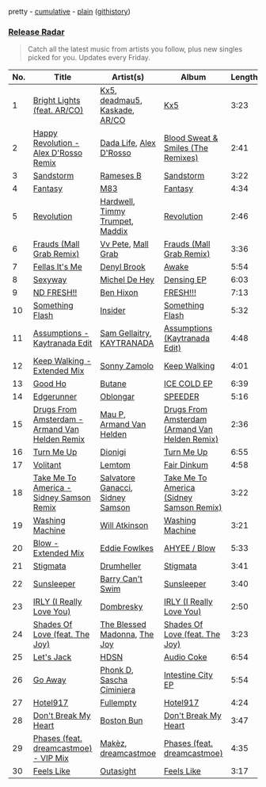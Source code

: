 pretty - [cumulative](/playlists/cumulative/Release%20Radar.md) - [plain](/playlists/plain/37i9dQZEVXbsudmxBFKW7G) ([githistory](https://github.githistory.xyz/vitokorn/spotify-playlist-archive/blob/master/playlists/plain/37i9dQZEVXbsudmxBFKW7G))

### [Release Radar](https://open.spotify.com/playlist/37i9dQZEVXbsudmxBFKW7G)

> Catch all the latest music from artists you follow, plus new singles picked for you. Updates every Friday.

| No. | Title | Artist(s) | Album | Length |
|---|---|---|---|---|
| 1 | [Bright Lights (feat. AR/CO)](https://open.spotify.com/track/7hz4FnANJOY7tR8eutPxIP) | [Kx5](https://open.spotify.com/artist/2avRYQUWQpIkzJOEkf0MdY), [deadmau5](https://open.spotify.com/artist/2CIMQHirSU0MQqyYHq0eOx), [Kaskade](https://open.spotify.com/artist/6TQj5BFPooTa08A7pk8AQ1), [AR/CO](https://open.spotify.com/artist/7mGI9Sd66FqHjIkwzkgbG7) | [Kx5](https://open.spotify.com/album/7krgzxFJr9YxsmyWlO5Ubg) | 3:23 |
| 2 | [Happy Revolution - Alex D'Rosso Remix](https://open.spotify.com/track/77sLBjkgbknLR0mfW34ZcQ) | [Dada Life](https://open.spotify.com/artist/00sAT5YX8W3xNd1EuqyHw9), [Alex D'Rosso](https://open.spotify.com/artist/6gT6Fw0g5nBD3RQiZub7cA) | [Blood Sweat & Smiles (The Remixes)](https://open.spotify.com/album/7KfQZEIyNZJF97vH1UXgTp) | 2:41 |
| 3 | [Sandstorm](https://open.spotify.com/track/6BgDKBEgQRIHVLJH1IFo7Y) | [Rameses B](https://open.spotify.com/artist/06EfEcjc0vdvI6VNL0soIO) | [Sandstorm](https://open.spotify.com/album/3WaL1IqYdj501bSd8wMYL3) | 3:22 |
| 4 | [Fantasy](https://open.spotify.com/track/16xXl1y4lfDOPiczd3ohEs) | [M83](https://open.spotify.com/artist/63MQldklfxkjYDoUE4Tppz) | [Fantasy](https://open.spotify.com/album/3OP8x4M096zMaMx3Rk89fw) | 4:34 |
| 5 | [Revolution](https://open.spotify.com/track/4YtVNUrDjKbdrpkreAaz17) | [Hardwell](https://open.spotify.com/artist/6BrvowZBreEkXzJQMpL174), [Timmy Trumpet](https://open.spotify.com/artist/0CbeG1224FS58EUx4tPevZ), [Maddix](https://open.spotify.com/artist/0RMeG9M8QFzss9bAbq99KA) | [Revolution](https://open.spotify.com/album/19EBg9uVXWeTh3T0MzAj7X) | 2:46 |
| 6 | [Frauds (Mall Grab Remix)](https://open.spotify.com/track/6scCpOSEfY7FfDRjkHnUwL) | [Vv Pete](https://open.spotify.com/artist/66IkoRt5JAg88LCnPuyxXr), [Mall Grab](https://open.spotify.com/artist/7yF6JnFPDzgml2Ytkyl5D7) | [Frauds (Mall Grab Remix)](https://open.spotify.com/album/1JsPxT71G12JueIEVP0UR1) | 3:36 |
| 7 | [Fellas It's Me](https://open.spotify.com/track/3MfyP39MwYZoZaIla95b40) | [Denyl Brook](https://open.spotify.com/artist/6CN58XeXyI4v5FFMiltnHa) | [Awake](https://open.spotify.com/album/4a4ZLP8qjiTPDoxQ1Lbbuc) | 5:54 |
| 8 | [Sexyway](https://open.spotify.com/track/6prxnWafXUuWX0ppF1CoRX) | [Michel De Hey](https://open.spotify.com/artist/4BY4HaWussT44zj9RiCGzh) | [Densing EP](https://open.spotify.com/album/5i3aaNPiNYOOXidJcy7jib) | 6:03 |
| 9 | [ND FRESH!!](https://open.spotify.com/track/49xfHtFeWw7OfT4U5v5E7h) | [Ben Hixon](https://open.spotify.com/artist/3vT3Rpg0Mhu1iayVKeKjwP) | [FRESH!!!](https://open.spotify.com/album/1UmRcgQPi9112zTA0ddnfB) | 7:13 |
| 10 | [Something Flash](https://open.spotify.com/track/5EvXeBEeiRhiiWNPVVl7Fk) | [Insider](https://open.spotify.com/artist/5yaizBILHOGLFgGUs3tIlV) | [Something Flash](https://open.spotify.com/album/6GLgI7Ed3CpV5YKtuyuDw5) | 5:32 |
| 11 | [Assumptions - Kaytranada Edit](https://open.spotify.com/track/7lWdyj9RrMsEN6F0Dl0irE) | [Sam Gellaitry](https://open.spotify.com/artist/07UJz804RJxqNvxFXC3h9H), [KAYTRANADA](https://open.spotify.com/artist/6qgnBH6iDM91ipVXv28OMu) | [Assumptions (Kaytranada Edit)](https://open.spotify.com/album/5YTiQmOzu1m293UgtWNJSR) | 4:48 |
| 12 | [Keep Walking - Extended Mix](https://open.spotify.com/track/7ECF5m2GdUqEqk7j6oAIGK) | [Sonny Zamolo](https://open.spotify.com/artist/7E3nGPxATIY0PQvkQ80XND) | [Keep Walking](https://open.spotify.com/album/0qMDN9Lb408WqSXodEbttD) | 4:01 |
| 13 | [Good Ho](https://open.spotify.com/track/7hEsXzneQS3AUbzcND4U1M) | [Butane](https://open.spotify.com/artist/1xIDAQZRSEj6Eopz7zTDRx) | [ICE COLD EP](https://open.spotify.com/album/6bpR2Ki1ZbOcCfexiXf4YB) | 6:39 |
| 14 | [Edgerunner](https://open.spotify.com/track/7IzWdkfZoXwlAjANOMlQXo) | [Oblongar](https://open.spotify.com/artist/6iPNWiDiSp5mNhQFgtgJWz) | [SPEEDER](https://open.spotify.com/album/3MZO4NBletsnl2NaKyQv5Z) | 5:16 |
| 15 | [Drugs From Amsterdam - Armand Van Helden Remix](https://open.spotify.com/track/1i7ystPYSrQGjDw3ykXTgR) | [Mau P](https://open.spotify.com/artist/0w1sbtZVQoK6GzV4A4OkCv), [Armand Van Helden](https://open.spotify.com/artist/3cQA9WH8liZfeja1DxcDYE) | [Drugs From Amsterdam (Armand Van Helden Remix)](https://open.spotify.com/album/5BJsik3qQYgBnm8mtwfTL4) | 2:36 |
| 16 | [Turn Me Up](https://open.spotify.com/track/1VMFj7gQ3b7xCBV0UXgxwJ) | [Dionigi](https://open.spotify.com/artist/0ZttkQrMJ0pmsRCdExMJLr) | [Turn Me Up](https://open.spotify.com/album/2F3RaInijVLl7OEzgql5ip) | 6:55 |
| 17 | [Volitant](https://open.spotify.com/track/5aVembXiHh1MOlug5Ezb4a) | [Lemtom](https://open.spotify.com/artist/2B9xp0rpwFz5TON2ZSSKEF) | [Fair Dinkum](https://open.spotify.com/album/3rGp2a0MHLYq67gXF9qn4Z) | 4:58 |
| 18 | [Take Me To America - Sidney Samson Remix](https://open.spotify.com/track/6mN30VHFDxi2jjWjBThmgB) | [Salvatore Ganacci](https://open.spotify.com/artist/5PdkRVDASsw6P7QoqRpz0F), [Sidney Samson](https://open.spotify.com/artist/3XonXgjEAAXVl0WKLF1Z4g) | [Take Me To America (Sidney Samson Remix)](https://open.spotify.com/album/2vW9LiUNLQX6kAWCJMnYE8) | 3:22 |
| 19 | [Washing Machine](https://open.spotify.com/track/1zQuhIGZ9NRgeVKrAEEidI) | [Will Atkinson](https://open.spotify.com/artist/5FXLHhKgStv36wfwXMhTWt) | [Washing Machine](https://open.spotify.com/album/521QKaDg3rcfDTczics6GO) | 3:21 |
| 20 | [Blow - Extended Mix](https://open.spotify.com/track/0mqnHblB3Rp7Tv212rKc1D) | [Eddie Fowlkes](https://open.spotify.com/artist/5s52J0wTa9B4YFG39iqXny) | [AHYEE / Blow](https://open.spotify.com/album/6xQ9jd2kIIqGdyO0Nj9seU) | 5:33 |
| 21 | [Stigmata](https://open.spotify.com/track/5lp9Ewk2fJoFai519rYlUx) | [Drumheller](https://open.spotify.com/artist/5R8YpQLNJ61IPdQ32UC1in) | [Stigmata](https://open.spotify.com/album/7Kl4qK7KmBAK9FuytFmP6F) | 3:41 |
| 22 | [Sunsleeper](https://open.spotify.com/track/7yWd93ZTbCuhaH2QCsTHKc) | [Barry Can't Swim](https://open.spotify.com/artist/0vTVU0KH0CVzijsoKGsTPl) | [Sunsleeper](https://open.spotify.com/album/0ek3Sau5tGwOmwQFAzrx1M) | 3:40 |
| 23 | [IRLY (I Really Love You)](https://open.spotify.com/track/0TZmwiefBLRaNYtkRWH8Uh) | [Dombresky](https://open.spotify.com/artist/2GVtgxcx7jg5xVCZsIHSGN) | [IRLY (I Really Love You)](https://open.spotify.com/album/1ZaGCKsUUEhsfEbzTJeGrk) | 2:50 |
| 24 | [Shades Of Love (feat. The Joy)](https://open.spotify.com/track/28pQcTJag5xFasUq2fw9PK) | [The Blessed Madonna](https://open.spotify.com/artist/4TvhRzxIL1le2PWCeUqxQw), [The Joy](https://open.spotify.com/artist/0m75hupsCHphMuGJlDkQby) | [Shades Of Love (feat. The Joy)](https://open.spotify.com/album/65PtC0GDmt3AyIxcCaThDR) | 3:23 |
| 25 | [Let's Jack](https://open.spotify.com/track/4DOwYOMO7UDQLq3zaDwVaR) | [HDSN](https://open.spotify.com/artist/0Y3cLALqiPM33V0ObA5TUz) | [Audio Coke](https://open.spotify.com/album/7g50aFrKdfhFL75rfxu4P8) | 6:54 |
| 26 | [Go Away](https://open.spotify.com/track/0fJw575KQxFFzw2VhvWv8K) | [Phonk D](https://open.spotify.com/artist/2egvf4nlPoreH9CR00N5xP), [Sascha Ciminiera](https://open.spotify.com/artist/4kRaBawjqQ5GZ2Lt0w8X60) | [Intestine City EP](https://open.spotify.com/album/3RxwBwZmf384d8OVmTJx9A) | 5:54 |
| 27 | [Hotel917](https://open.spotify.com/track/5iGh98B684b6bLALQXkqTE) | [Fullempty](https://open.spotify.com/artist/0j532qZGt5B2gCxyeXlf56) | [Hotel917](https://open.spotify.com/album/2QpTggYzb7SLIr9WQgoghW) | 4:24 |
| 28 | [Don't Break My Heart](https://open.spotify.com/track/4FlUR0F8qDcCJoppxn4UFZ) | [Boston Bun](https://open.spotify.com/artist/1Na1sVrGWKwAigaW7a6hi5) | [Don't Break My Heart](https://open.spotify.com/album/00aSM0hWFLEe2wFZ3LiPxn) | 3:47 |
| 29 | [Phases (feat. dreamcastmoe) - VIP Mix](https://open.spotify.com/track/1KI5bVsvd7OcCpWhyJsbGK) | [Makèz](https://open.spotify.com/artist/0jJ2FmezizVLUIll3rbXmE), [dreamcastmoe](https://open.spotify.com/artist/05PeUup2zYw9VOGnaknbn9) | [Phases (feat. dreamcastmoe)](https://open.spotify.com/album/7LPIzGmvdtNgLdGPlxHjKn) | 4:35 |
| 30 | [Feels Like](https://open.spotify.com/track/2traRtOm6NdS2E5n6T3u9b) | [Outasight](https://open.spotify.com/artist/1zuG3w1Zgeou53fb3Vu3bO) | [Feels Like](https://open.spotify.com/album/7AEnd4u2VyVNc1HssQtfJD) | 3:17 |